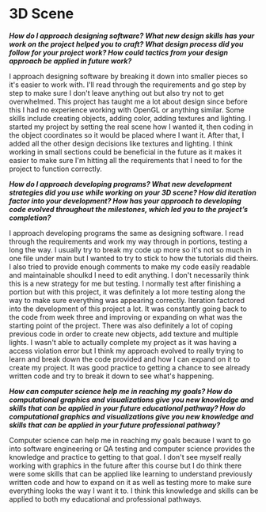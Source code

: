 # 3D Scene

**_How do I approach designing software? What new design skills has your work on the project helped you to craft? What design process did you follow for your project work? How could tactics from your design approach be applied in future work?_**

I approach designing software by breaking it down into smaller pieces so it's easier to work with. I'll read through the requirements and go step by step to make sure I don't leave anything out but also try not to get overwhelmed. This project has taught me a lot about design since before this I had no experience working with OpenGL or anything similar. Some skills include creating objects, adding color, adding textures and lighting. I started my project by setting the real scene how I wanted it, then coding in the object coordinates so it would be placed where I want it. After that, I added all the other design decisions like textures and lighting. I think working in small sections could be beneficial in the future as it makes it easier to make sure I'm hitting all the requirements that I need to for the project to function correctly.

**_How do I approach developing programs? What new development strategies did you use while working on your 3D scene? How did iteration factor into your development? How has your approach to developing code evolved throughout the milestones, which led you to the project’s completion?_**

I approach developing programs the same as designing software. I read through the requirements and work my way through in portions, testing a long the way. I usually try to break my code up more so it's not so much in one file under main but I wanted to try to stick to how the tutorials did theirs. I also tried to provide enough comments to make my code easily readable and maintainable shoulkd I need to edit anything. I don't necessarily think this is a new strategy for me but testing. I normally test after finishing a portion but with this project, it was definitely a lot more testing along the way to make sure everything was appearing correctly. Iteration factored into the development of this project a lot. It was constantly going back to the code from week three and improving or expanding on what was the starting point of the project. There was also definitely a lot of coping previous code in order to create new objects, add texture and multiple lights. I wasn't able to actually complete my project as it was having a access violation error but I think my approach evolved to really trying to learn and break down the code provided and how I can expand on it to create my project. It was good practice to getting a chance to see already written code and try to break it down to see what's happening. 

**_How can computer science help me in reaching my goals? How do computational graphics and visualizations give you new knowledge and skills that can be applied in your future educational pathway? How do computational graphics and visualizations give you new knowledge and skills that can be applied in your future professional pathway?_**

Computer science can help me in reaching my goals because I want to go into software engineering or QA testing and computer science provides the knowledge and practice to getting to that goal. I don't see myself really working with graphics in the future after this course but I do think there were some skills that can be applied like learning to understand previously written code and how to expand on it as well as testing more to make sure everything looks the way I want it to. I think this knowledge and skills can be applied to both my educational and professional pathways.
